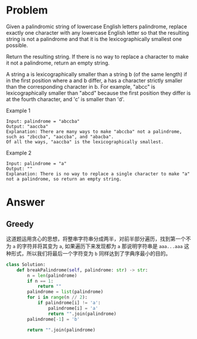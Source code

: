 # Problem
Given a palindromic string of lowercase English letters palindrome, replace exactly one character with any lowercase English letter so that the resulting string is not a palindrome and that it is the lexicographically smallest one possible.

Return the resulting string. If there is no way to replace a character to make it not a palindrome, return an empty string.

A string a is lexicographically smaller than a string b (of the same length) if in the first position where a and b differ, a has a character strictly smaller than the corresponding character in b. For example, "abcc" is lexicographically smaller than "abcd" because the first position they differ is at the fourth character, and 'c' is smaller than 'd'.

Example 1
```
Input: palindrome = "abccba"
Output: "aaccba"
Explanation: There are many ways to make "abccba" not a palindrome, such as "zbccba", "aaccba", and "abacba".
Of all the ways, "aaccba" is the lexicographically smallest.
```

Example 2
```
Input: palindrome = "a"
Output: ""
Explanation: There is no way to replace a single character to make "a" not a palindrome, so return an empty string.
```
# Answer
## Greedy
这道题运用贪心的思想，将整串字符串分成两半，对前半部分遍历，找到第一个不为 `a` 的字符并将其变为 `a`, 如果遍历下来发现都为 `a` 那说明字符串是 `aaa...aaa` 这种形式，所以我们将最后一个字符变为 `b` 同样达到了字典序最小的目的。
```python
class Solution:
    def breakPalindrome(self, palindrome: str) -> str:
        n = len(palindrome)
        if n == 1:
            return ""
        palindrome = list(palindrome)
        for i in range(n // 2):
            if palindrome[i] != 'a':
                palindrome[i] = 'a'
                return "".join(palindrome)
        palindrome[-1] = 'b'
        
        return "".join(palindrome)
```